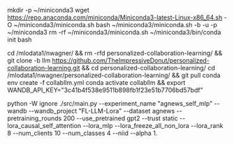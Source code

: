 mkdir -p ~/miniconda3
wget https://repo.anaconda.com/miniconda/Miniconda3-latest-Linux-x86_64.sh -O ~/miniconda3/miniconda.sh
bash ~/miniconda3/miniconda.sh -b -u -p ~/miniconda3
rm -rf ~/miniconda3/miniconda.sh
~/miniconda3/bin/conda init bash

cd /mlodata1/nwagner/ && rm -rfd personalized-collaboration-learning/ && git clone -b llm https://github.com/TheImpressiveDonut/personalized-collaboration-learning.git && cd personalized-collaboration-learning/
cd /mlodata1/nwagner/personalized-collaboration-learning/ && git pull
conda env create -f collabllm.yml
conda activate collabllm && export WANDB_API_KEY="3c41b4f538e9511b898fb1f23e51b7706bd57bdf"


python  -W ignore ./src/main.py --experiment_name "agnews_self_mlp" --wandb --wandb_project "FL-LLM-Lora" --dataset agnews --pretraining_rounds 200 --use_pretrained gpt2 --trust static --lora_causal_self_attention --lora_mlp --lora_freeze_all_non_lora --lora_rank 8 --num_clients 10 --num_classes 4 --niid --alpha 1.